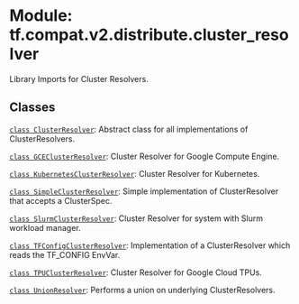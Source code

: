 <div itemscope itemtype="http://developers.google.com/ReferenceObject">
<meta itemprop="name" content="tf.compat.v2.distribute.cluster_resolver" />
<meta itemprop="path" content="Stable" />
</div>

# Module: tf.compat.v2.distribute.cluster_resolver

Library Imports for Cluster Resolvers.

<!-- Placeholder for "Used in" -->


## Classes

[`class ClusterResolver`](../../../../tf/distribute/cluster_resolver/ClusterResolver.md): Abstract class for all implementations of ClusterResolvers.

[`class GCEClusterResolver`](../../../../tf/distribute/cluster_resolver/GCEClusterResolver.md): Cluster Resolver for Google Compute Engine.

[`class KubernetesClusterResolver`](../../../../tf/distribute/cluster_resolver/KubernetesClusterResolver.md): Cluster Resolver for Kubernetes.

[`class SimpleClusterResolver`](../../../../tf/distribute/cluster_resolver/SimpleClusterResolver.md): Simple implementation of ClusterResolver that accepts a ClusterSpec.

[`class SlurmClusterResolver`](../../../../tf/distribute/cluster_resolver/SlurmClusterResolver.md): Cluster Resolver for system with Slurm workload manager.

[`class TFConfigClusterResolver`](../../../../tf/distribute/cluster_resolver/TFConfigClusterResolver.md): Implementation of a ClusterResolver which reads the TF_CONFIG EnvVar.

[`class TPUClusterResolver`](../../../../tf/distribute/cluster_resolver/TPUClusterResolver.md): Cluster Resolver for Google Cloud TPUs.

[`class UnionResolver`](../../../../tf/distribute/cluster_resolver/UnionResolver.md): Performs a union on underlying ClusterResolvers.

